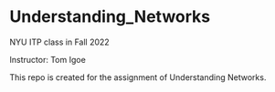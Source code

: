 # Understanding_Networks

NYU ITP class in Fall 2022

Instructor: Tom Igoe

This repo is created for the assignment of Understanding Networks.
